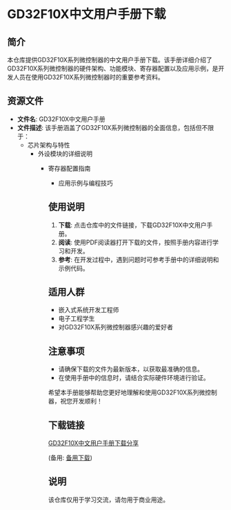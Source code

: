 # GD32F10X中文用户手册下载

## 简介

本仓库提供GD32F10X系列微控制器的中文用户手册下载。该手册详细介绍了GD32F10X系列微控制器的硬件架构、功能模块、寄存器配置以及应用示例，是开发人员在使用GD32F10X系列微控制器时的重要参考资料。

## 资源文件

- **文件名**: GD32F10X中文用户手册
- **文件描述**: 该手册涵盖了GD32F10X系列微控制器的全面信息，包括但不限于：
  - 芯片架构与特性
    - 外设模块的详细说明
      - 寄存器配置指南
        - 应用示例与编程技巧

        ## 使用说明

        1. **下载**: 点击仓库中的文件链接，下载GD32F10X中文用户手册。
        2. **阅读**: 使用PDF阅读器打开下载的文件，按照手册内容进行学习和开发。
        3. **参考**: 在开发过程中，遇到问题时可参考手册中的详细说明和示例代码。

        ## 适用人群

        - 嵌入式系统开发工程师
        - 电子工程学生
        - 对GD32F10X系列微控制器感兴趣的爱好者

        ## 注意事项

        - 请确保下载的文件为最新版本，以获取最准确的信息。
        - 在使用手册中的信息时，请结合实际硬件环境进行验证。

        希望本手册能够帮助您更好地理解和使用GD32F10X系列微控制器，祝您开发顺利！

        ## 下载链接
        [GD32F10X中文用户手册下载分享](https://pan.quark.cn/s/06c20a00833b) 

        (备用: [备用下载](https://pan.baidu.com/s/11XdKhUzgHqM4xfYux38s3g?pwd=1234))

        ## 说明

        该仓库仅用于学习交流，请勿用于商业用途。
